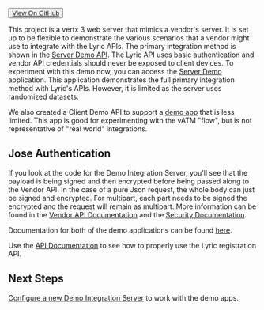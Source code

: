 <button><a href="https://github.com/LyricFinancial/demo-integration-server" target="_blank" class="btn btn-secondary btn-hero">View On GitHub</a></button>

This project is a vertx 3 web server that mimics a vendor's server.  It is set up to be flexible to
demonstrate the various scenarios that a vendor might use to integrate with the Lyric APIs. The primary integration
method is shown in the [Server Demo API](!Demo_Integration_Server/Server_Demo_Api). The Lyric API uses basic authentication and vendor API credentials
should never be exposed to client devices. To experiment with this demo now, you can access the [Server Demo](http://client-demo-stage.lyricfinancial.com/#/demo-server)
application. This application demonstrates the full primary integration method with Lyric's APIs. 
However, it is limited as the server uses randomized datasets.

We also created a Client Demo API to support a [demo app](http://client-demo-stage.lyricfinancial.com/#/demo)
that is less limited. This app is good for experimenting with the vATM "flow", but is not representative
of "real world" integrations.

## Jose Authentication
If you look at the code for the Demo Integration Server, you'll see that the payload is being signed and then encrypted before being passed along to the Vendor API.  In the case of a pure Json request, the whole body can just be signed and encrypted.  For multipart, each part needs to be signed the encrypted and the request will remain as multipart.  More information can be found in the [Vendor API Documentation](/secure/vendor-api/) and the [Security Documentation](!Server_Integration/Royalty_Sales_Data/Content_Type).  

Documentation for both of the demo applications can be found [here](!Angular_Demo).

Use the [API Documentation](/secure/vendor-api/) to see how to properly
use the Lyric registration API.


## Next Steps

[Configure a new Demo Integration Server](!Demo_Integration_Server/Welcome) to work with the demo apps.
